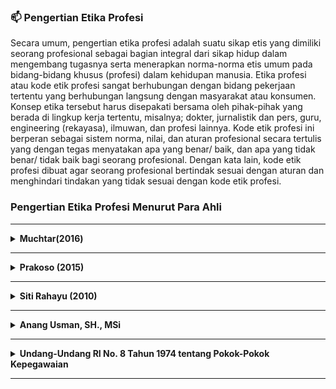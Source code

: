 ###   📫 Pengertian Etika Profesi

Secara umum, pengertian etika profesi adalah suatu sikap etis yang dimiliki seorang profesional 
sebagai bagian integral dari sikap hidup dalam mengembang tugasnya serta menerapkan norma-norma etis umum pada bidang-bidang khusus (profesi) dalam kehidupan manusia.
Etika profesi atau kode etik profesi sangat berhubungan dengan bidang pekerjaan tertentu yang berhubungan langsung dengan masyarakat atau konsumen. Konsep etika tersebut 
harus disepakati bersama oleh pihak-pihak yang berada di lingkup kerja tertentu, misalnya; dokter, jurnalistik dan pers, guru, engineering (rekayasa), ilmuwan, dan profesi lainnya.
Kode etik profesi ini berperan sebagai sistem norma, nilai, dan aturan profesional secara tertulis yang dengan tegas menyatakan apa yang benar/ baik, dan apa yang tidak benar/ 
tidak baik bagi seorang profesional. Dengan kata lain, kode etik profesi dibuat agar seorang profesional bertindak sesuai dengan aturan dan menghindari tindakan yang 
tidak sesuai dengan kode etik profesi.

### Pengertian Etika Profesi Menurut Para Ahli

---
<details>
 <summary><b>Muchtar(2016)</b></summary>
 Pengertian Etika profesi merupakan suatu aturan perilaku yang mempunyai kekuatan mengikat bagi tiap-tiap pemegang profesi.
</details>

---
<details>
 <summary><b>Prakoso (2015)</b></summary>
   Pengertian Etika profesi merupakan etika sosial dalam etika khusus memiliki tugas serta juga tanggung jawab kepada ilmu dan juga profesi yang disandangnya.
</details>

---
<details>
 <summary><b>Siti Rahayu (2010)</b></summary>
  Pengertian Etika profesi ini merupakan kode etik untuk profesi tertentu serta karenanya juga harus dimengerti selayaknya, bukan sebagai etika absolut.
</details>

---
<details>
 <summary><b>Anang Usman, SH., MSi</b></summary>
  Pengertian Etika profesi ialah merupakan sikap hidup untuk memenuhi kebutuhan pelayanan profesional dari klien (pelanggan) dengan keterlibatan serta juga keahlian yakni sebagai pelayanan didalam rangka kewajiban. masyarakat ialahsebagai keseluruhan terhadappara anggota masyarakat yang membutuhkannya dengan disertai refleksi yang seksama
</details>

---
<details>
 <summary><b>Undang-Undang RI No. 8 Tahun 1974 tentang Pokok-Pokok Kepegawaian</b></summary>
 Kode etik profesi merupakan suatu pedoman sikap, tingkah laku serta juga perbuatan didalam melaksanakan tugas dan juga dalam kehidupan sehari-hari.
</details>

---

